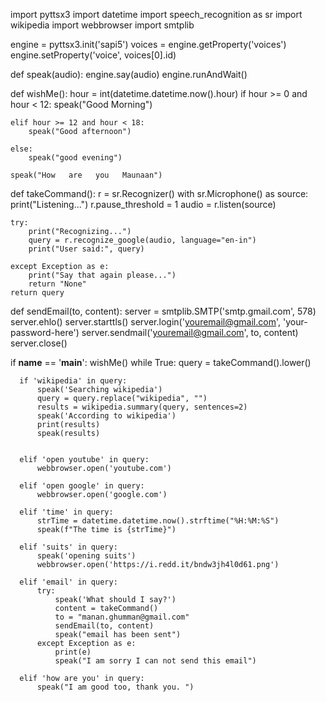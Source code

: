 import pyttsx3
import datetime
import speech_recognition as sr
import wikipedia
import webbrowser
import smtplib


engine = pyttsx3.init('sapi5')
voices = engine.getProperty('voices')
engine.setProperty('voice', voices[0].id)


def speak(audio):
    engine.say(audio)
    engine.runAndWait()


def wishMe():
    hour = int(datetime.datetime.now().hour)
    if hour >= 0 and hour < 12:
        speak("Good Morning")

    elif hour >= 12 and hour < 18:
        speak("Good afternoon")

    else:
        speak("good evening")

    speak("How   are   you   Maunaan")


def takeCommand():
    r = sr.Recognizer()
    with sr.Microphone() as source:
        print("Listening...")
        r.pause_threshold = 1
        audio = r.listen(source)

    try:
        print("Recognizing...")
        query = r.recognize_google(audio, language="en-in")
        print("User said:", query)

    except Exception as e:
        print("Say that again please...")
        return "None"
    return query

def sendEmail(to, content):
    server = smtplib.SMTP('smtp.gmail.com', 578)
    server.ehlo()
    server.starttls()
    server.login('youremail@gmail.com', 'your-password-here')
    server.sendmail('youremail@gmail.com', to, content)
    server.close()


if __name__ == '__main__':
    wishMe()
    while True:
      query = takeCommand().lower()


      if 'wikipedia' in query:
          speak('Searching wikipedia')
          query = query.replace("wikipedia", "")
          results = wikipedia.summary(query, sentences=2)
          speak('According to wikipedia')
          print(results)
          speak(results)


      elif 'open youtube' in query:
          webbrowser.open('youtube.com')

      elif 'open google' in query:
          webbrowser.open('google.com')

      elif 'time' in query:
          strTime = datetime.datetime.now().strftime("%H:%M:%S")
          speak(f"The time is {strTime}")

      elif 'suits' in query:
          speak('opening suits')
          webbrowser.open('https://i.redd.it/bndw3jh4l0d61.png')

      elif 'email' in query:
          try:
              speak('What should I say?')
              content = takeCommand()
              to = "manan.ghumman@gmail.com"
              sendEmail(to, content)
              speak("email has been sent")
          except Exception as e:
              print(e)
              speak("I am sorry I can not send this email")

      elif 'how are you' in query:
          speak("I am good too, thank you. ")
